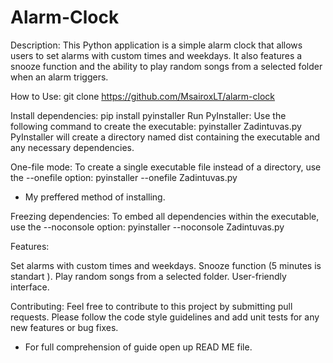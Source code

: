 # Alarm-Clock

Description:
This Python application is a simple alarm clock that allows users to set alarms with custom times and weekdays. It also features a snooze function and the ability to play random songs from a selected folder when an alarm triggers.

How to Use:
git clone https://github.com/MsairoxLT/alarm-clock

Install dependencies:
   pip install pyinstaller
Run PyInstaller: Use the following command to create the executable:
   pyinstaller Zadintuvas.py
PyInstaller will create a directory named dist containing the executable and any necessary dependencies.

One-file mode: To create a single executable file instead of a directory, use the --onefile option:
   pyinstaller --onefile Zadintuvas.py
* My preffered method of installing.
 
Freezing dependencies: To embed all dependencies within the executable, use the --noconsole option:
   pyinstaller --noconsole Zadintuvas.py

Features:

Set alarms with custom times and weekdays.
Snooze function (5 minutes is standart ).
Play random songs from a selected folder.
User-friendly interface.

Contributing:
Feel free to contribute to this project by submitting pull requests. Please follow the code style guidelines and add unit tests for any new features or bug fixes.

* For full comprehension of guide open up READ ME file.
